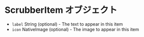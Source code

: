 # ScrubberItem オブジェクト

* `label` String (optional) - The text to appear in this item
* `icon` NativeImage (optional) - The image to appear in this item
